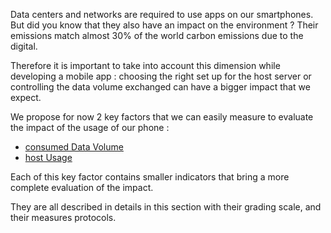 Data centers and networks are required to use apps on our smartphones. But did you know that they also have an impact on the environment ? Their emissions match almost 30% of the world carbon emissions due to the digital.

Therefore it is important to take into account this dimension while developing a mobile app : choosing the right set up for the host server or controlling the data volume exchanged can have a bigger impact that we expect.

We propose for now 2 key factors that we can easily measure to evaluate the impact of the usage of our phone :

- [consumed Data Volume](./consumedDataVolume/)
- [host Usage](./hostUsage/)

Each of this key factor contains smaller indicators that bring a more complete evaluation of the impact.

They are all described in details in this section with their grading scale, and their measures protocols.
